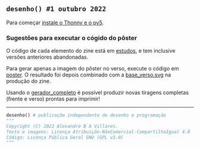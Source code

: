 ## `desenho() #1 outubro 2022`

Para começar [instale o Thonny e o py5](https://abav.lugaralgum.com/como-instalar-py5/).

### Sugestões para executar o cógido do pôster

O código de cada elemento do zine está em [estudos](https://github.com/villares/desenho-sem-argumentos/blob/master/1_outubro_2022/estudos/), e tem inclusive versões anteriores abandonadas.

Para gerar apenas a imagem do pôster no verso, execute o código em [poster](https://github.com/villares/desenho-sem-argumentos/tree/master/1_outubro_2022/estudos/poster). O resultado foi depois combinado com a [base_verso.svg](https://github.com/villares/desenho-sem-argumentos/blob/master/1_outubro_2022/estudos/base_poster.svg) na produção do zine.

Usando o [gerador_completo](https://github.com/villares/desenho-sem-argumentos/blob/master/0_outubro_2019/gerador_completo) é possível produzir novas tiragens completas (frente e verso) prontas para imprimir!



---

```python
desenho() # publicação independente de desenho e programação
""" 
Copyright (C) 2022 Alexandre B A Villares.
Texto e imagens: Licença Atribuição-NãoComercial-CompartilhaIgual 4.0
Código: Licença Pública Geral GNU (GPL v3.0)
"""
```
